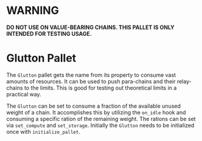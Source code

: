 # WARNING

**DO NOT USE ON VALUE-BEARING CHAINS. THIS PALLET IS ONLY INTENDED FOR TESTING USAGE.**

# Glutton Pallet

The `Glutton` pallet gets the name from its property to consume vast amounts of resources. It can be used to push
para-chains and their relay-chains to the limits. This is good for testing out theoretical limits in a practical way.

The `Glutton` can be set to consume a fraction of the available unused weight of a chain. It accomplishes this by
utilizing the `on_idle` hook and consuming a specific ration of the remaining weight. The rations can be set via
`set_compute` and `set_storage`. Initially the `Glutton` needs to be initialized once with `initialize_pallet`.
